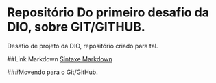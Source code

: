 # Repositório Do primeiro desafio da DIO, sobre GIT/GITHUB.
Desafio de projeto da DIO, repositório criado para tal.

##Link Markdown
[Sintaxe Markdown](https://markdownguide.org/)



###Movendo para o Git/GitHub.
